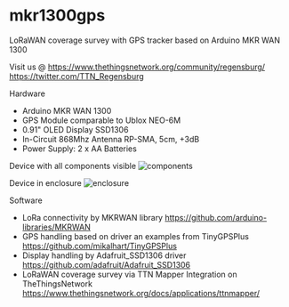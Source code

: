 # mkr1300gps
LoRaWAN coverage survey with GPS tracker based on Arduino MKR WAN 1300

Visit us @ 
https://www.thethingsnetwork.org/community/regensburg/
https://twitter.com/TTN_Regensburg

Hardware
* Arduino MKR WAN 1300
* GPS Module comparable to Ublox NEO-6M
* 0.91" OLED Display SSD1306
* In-Circuit 868Mhz Antenna RP-SMA, 5cm, +3dB
* Power Supply: 2 x AA Batteries

Device with all components visible
![components](https://github.com/tdjohnson/mkr1300gps/blob/master/misc/mkr1300gps1.jpeg)

Device in enclosure
![enclosure](https://github.com/tdjohnson/mkr1300gps/blob/master/misc/mkr1300gps2.jpeg)

Software
* LoRa connectivity by MKRWAN library https://github.com/arduino-libraries/MKRWAN
* GPS handling based on driver an examples from TinyGPSPlus https://github.com/mikalhart/TinyGPSPlus
* Display handling by Adafruit_SSD1306 driver https://github.com/adafruit/Adafruit_SSD1306
* LoRaWAN coverage survey via TTN Mapper Integration on TheThingsNetwork https://www.thethingsnetwork.org/docs/applications/ttnmapper/